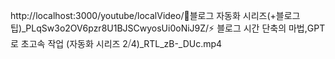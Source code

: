 http://localhost:3000/youtube/localVideo/🤖블로그 자동화 시리즈(+블로그 팁)_PLqSw3o2OV6pzr8U1BJSCwyosUi0oNiJ9Z/⚡ 블로그 시간 단축의 마법,GPT로 초고속 작업 (자동화 시리즈 2⧸4)_RTL_zB-_DUc.mp4